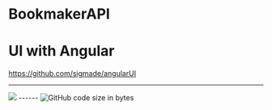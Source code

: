 # BookmakerAPI

# UI with Angular

https://github.com/sigmade/angularUI

___________

<img src="https://psv4.userapi.com/c505536/u637597137/docs/d41/b2352e768ba0/bokmakerApp.gif?extra=vfEfRvmJFoM6k57PYxOIeMhB2rE5CtPf4qyQLICNVaPOUSmNqQch9gyXhMfW_3L7VEs6Q2QhNERb9_ZR-CD9zVdolIalw4lcl55sEz0PO-NSqm3UtGiuPGxsu3Qg3NCGA92f_S0JvJTGcSNYQPKtQiXG5A">
------
<img alt="GitHub code size in bytes" src="https://img.shields.io/github/languages/code-size/sigmade/BookmakerAPI">
